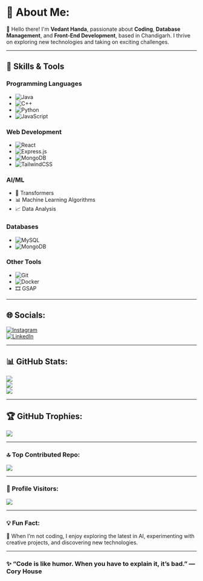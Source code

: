 # 💫 About Me:
👋 Hello there! I'm **Vedant Handa**, passionate about **Coding**, **Database Management**, and **Front-End Development**, based in Chandigarh. I thrive on exploring new technologies and taking on exciting challenges.  

---

## 🚀 **Skills & Tools**

### **Programming Languages**
- ![Java](https://img.shields.io/badge/Java-%23ED8B00.svg?style=flat-square&logo=java&logoColor=white)  
- ![C++](https://img.shields.io/badge/C++-%2300599C.svg?style=flat-square&logo=c%2B%2B&logoColor=white)  
- ![Python](https://img.shields.io/badge/Python-%233776AB.svg?style=flat-square&logo=python&logoColor=white)  
- ![JavaScript](https://img.shields.io/badge/JavaScript-%23F7DF1E.svg?style=flat-square&logo=javascript&logoColor=black)

### **Web Development**
- ![React](https://img.shields.io/badge/React-%2361DAFB.svg?style=flat-square&logo=react&logoColor=black)  
- ![Express.js](https://img.shields.io/badge/Express.js-%23404D59.svg?style=flat-square&logo=express&logoColor=white)  
- ![MongoDB](https://img.shields.io/badge/MongoDB-%2347A248.svg?style=flat-square&logo=mongodb&logoColor=white)  
- ![TailwindCSS](https://img.shields.io/badge/TailwindCSS-%2338B2AC.svg?style=flat-square&logo=tailwind-css&logoColor=white)

### **AI/ML**
- 🤖 Transformers  
- 📊 Machine Learning Algorithms  
- 📈 Data Analysis  

### **Databases**
- ![MySQL](https://img.shields.io/badge/MySQL-%2300000f.svg?style=flat-square&logo=mysql&logoColor=white)  
- ![MongoDB](https://img.shields.io/badge/MongoDB-%2347A248.svg?style=flat-square&logo=mongodb&logoColor=white)

### **Other Tools**
- ![Git](https://img.shields.io/badge/Git-%23F05033.svg?style=flat-square&logo=git&logoColor=white)  
- ![Docker](https://img.shields.io/badge/Docker-%232496ED.svg?style=flat-square&logo=docker&logoColor=white)  
- 🎞️ GSAP  

---

## 🌐 Socials:
[![Instagram](https://img.shields.io/badge/Instagram-%23E4405F.svg?style=for-the-badge&logo=Instagram&logoColor=white)](https://instagram.com/vedanthandaa)  
[![LinkedIn](https://img.shields.io/badge/LinkedIn-%230077B5.svg?style=for-the-badge&logo=linkedin&logoColor=white)](https://www.linkedin.com/in/vedant-handa-58209a30b/)

---

## 📊 GitHub Stats:
![](https://github-readme-stats.vercel.app/api?username=VedantHanda771&theme=vision-friendly-dark&hide_border=true&include_all_commits=true&count_private=true)  
![](https://github-readme-streak-stats.herokuapp.com/?user=VedantHanda771&theme=vision-friendly-dark&hide_border=true)  
![](https://github-readme-stats.vercel.app/api/top-langs/?username=VedantHanda771&theme=vision-friendly-dark&hide_border=true&layout=compact)  

---

## 🏆 GitHub Trophies:
![](https://github-profile-trophy.vercel.app/?username=VedantHanda771&theme=radical&no-frame=false&no-bg=true&margin-w=4)

---

### 🔝 Top Contributed Repo:
![](https://github-contributor-stats.vercel.app/api?username=VedantHanda771&limit=5&theme=dracula&combine_all_yearly_contributions=true)

---

### 🧮 Profile Visitors:
[![](https://visitcount.itsvg.in/api?id=VedantHanda771&icon=0&color=12)](https://visitcount.itsvg.in)

---

### 💡 Fun Fact:
🌟 When I’m not coding, I enjoy exploring the latest in AI, experimenting with creative projects, and discovering new technologies.

---

### ✨ “Code is like humor. When you have to explain it, it’s bad.” — Cory House

